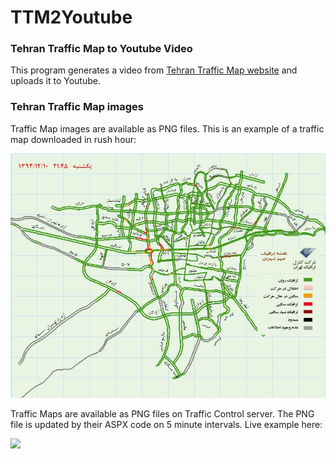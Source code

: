 TTM2Youtube
===========
### Tehran Traffic Map to Youtube Video

This program generates a video from [Tehran Traffic Map website](http://31.24.237.150/TTCCTrafficWebSite/PublicUsers/GraphicalTrafficMap/Default.aspx) and uploads it to Youtube.

### Tehran Traffic Map images

Traffic Map images are available as PNG files. This is an example of a traffic map downloaded in rush hour:

![](SampleMap.png)

Traffic Maps are available as PNG files on Traffic Control server. The PNG file is updated by their ASPX code on 5 minute intervals. Live example here:

![](http://31.24.237.150/TTCCTrafficWebSite/UploadedFiles/WebTrafficImages/Web0.png)
